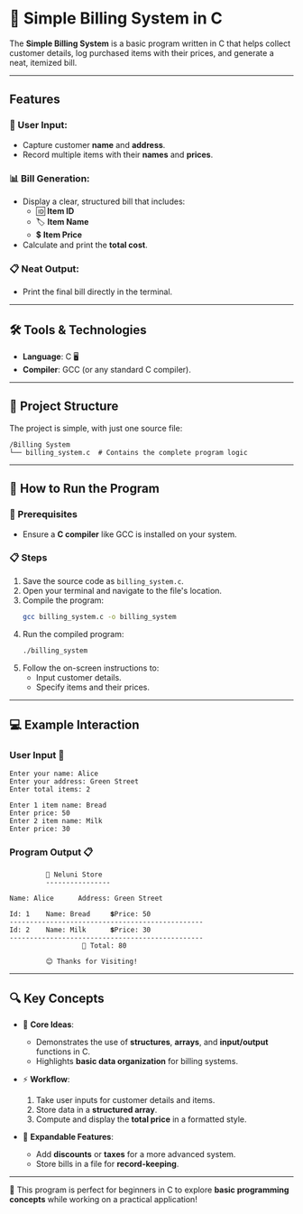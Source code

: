 # 🧾 Simple Billing System in C  

The **Simple Billing System** is a basic program written in C that helps collect customer details, log purchased items with their prices, and generate a neat, itemized bill.  

---

##  Features  

### 📝 User Input:  
- Capture customer **name** and **address**.  
- Record multiple items with their **names** and **prices**.  

### 📊 Bill Generation:  
- Display a clear, structured bill that includes:  
  - 🆔 **Item ID**  
  - 🏷️ **Item Name**  
  - 💲 **Item Price**  
- Calculate and print the **total cost**.  

### 📋 Neat Output:  
- Print the final bill directly in the terminal.  

---

## 🛠️ Tools & Technologies  

- **Language**: C 🖥️  
- **Compiler**: GCC (or any standard C compiler).  

---

## 📂 Project Structure  

The project is simple, with just one source file:  
```
/Billing System  
└── billing_system.c  # Contains the complete program logic  
```  

---

## 🚀 How to Run the Program  

### 📌 Prerequisites  
- Ensure a **C compiler** like GCC is installed on your system.  

### 📋 Steps  

1. Save the source code as `billing_system.c`.  
2. Open your terminal and navigate to the file's location.  
3. Compile the program:  
   ```bash  
   gcc billing_system.c -o billing_system  
   ```  
4. Run the compiled program:  
   ```bash  
   ./billing_system  
   ```  
5. Follow the on-screen instructions to:  
   - Input customer details.  
   - Specify items and their prices.  

---

## 💻 Example Interaction  

### User Input 📝  
```  
Enter your name: Alice  
Enter your address: Green Street  
Enter total items: 2  

Enter 1 item name: Bread  
Enter price: 50  
Enter 2 item name: Milk  
Enter price: 30  
```  

### Program Output 📋  
```  
         🛒 Neluni Store  
         ----------------  

Name: Alice      Address: Green Street  

Id: 1    Name: Bread     💲Price: 50  
------------------------------------------------  
Id: 2    Name: Milk      💲Price: 30  
------------------------------------------------  
                  🧾 Total: 80  

         😊 Thanks for Visiting!  
```  

---

## 🔍 Key Concepts  

- 📌 **Core Ideas**:  
  - Demonstrates the use of **structures**, **arrays**, and **input/output** functions in C.  
  - Highlights **basic data organization** for billing systems.  

- ⚡ **Workflow**:  
  1. Take user inputs for customer details and items.  
  2. Store data in a **structured array**.  
  3. Compute and display the **total price** in a formatted style.  

- 🔧 **Expandable Features**:  
  - Add **discounts** or **taxes** for a more advanced system.  
  - Store bills in a file for **record-keeping**.  

---

🎯 This program is perfect for beginners in C to explore **basic programming concepts** while working on a practical application!  
